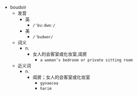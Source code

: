 - boudoir
  - 发音
    - 英
      - `/'buːdwɑː/`
    - 美
      - `/'budwɑr/`
  - 词义
    - n.
      - 女人的会客室或化妆室,闺房
        - `a woman’s bedroom or private sitting room`
  - 近义词
    - n.
      - 闺房；女人的会客室或化妆室
        - `gynaecea`
        - `harim`
